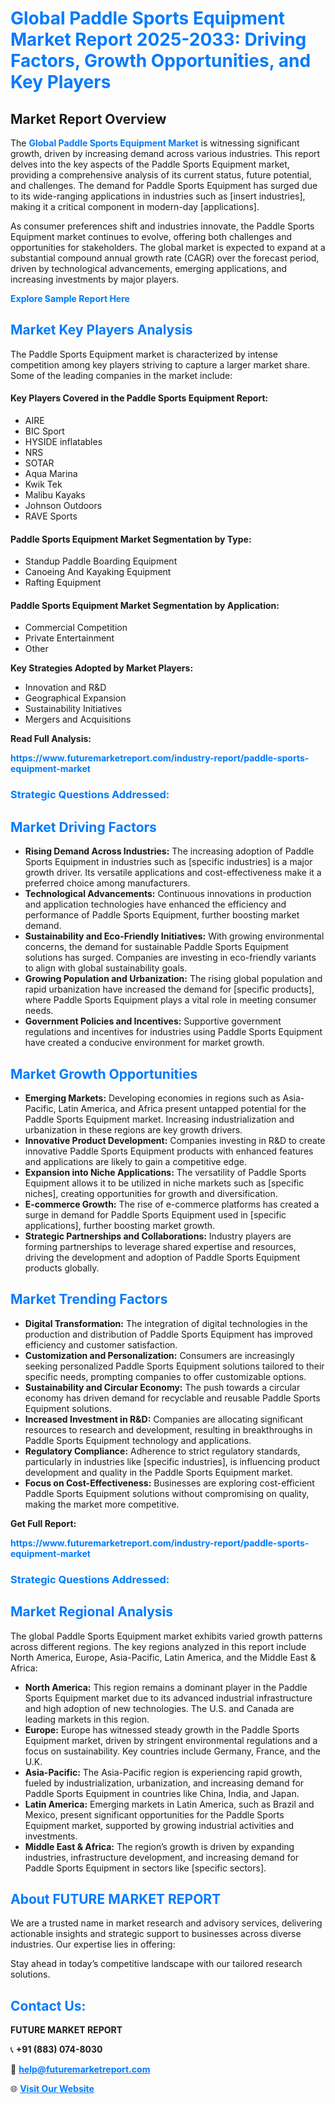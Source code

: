 <h1 style="color: #007BFF;">Global Paddle Sports Equipment Market Report 2025-2033: Driving Factors, Growth Opportunities, and Key Players</h1>

<section id="overview">
<h2>Market Report Overview</h2>
<p>The <a href="https://www.futuremarketreport.com/industry-report/paddle-sports-equipment-market" style="color: #007BFF; text-decoration: none;"><strong>Global Paddle Sports Equipment Market</strong></a> is witnessing significant growth, driven by increasing demand across various industries. This report delves into the key aspects of the Paddle Sports Equipment market, providing a comprehensive analysis of its current status, future potential, and challenges. The demand for Paddle Sports Equipment has surged due to its wide-ranging applications in industries such as [insert industries], making it a critical component in modern-day [applications].</p>
<p>As consumer preferences shift and industries innovate, the Paddle Sports Equipment market continues to evolve, offering both challenges and opportunities for stakeholders. The global market is expected to expand at a substantial compound annual growth rate (CAGR) over the forecast period, driven by technological advancements, emerging applications, and increasing investments by major players.</p>
</section>

<section id="overview">
<p><a href="https://www.futuremarketreport.com/request-sample/reportId=50863" style="color: #007BFF; text-decoration: none;"><strong>Explore Sample Report Here</strong></a></p>
</section>

<section id="key-players">
<h2 style="color: #007BFF;">Market Key Players Analysis</h2>
<p>The Paddle Sports Equipment market is characterized by intense competition among key players striving to capture a larger market share. Some of the leading companies in the market include:</p>
<h4>Key Players Covered in the Paddle Sports Equipment Report:</h4>
<ul><li>AIRE</li><li>BIC Sport</li><li>HYSIDE inflatables</li><li>NRS</li><li>SOTAR</li><li>Aqua Marina</li><li>Kwik Tek</li><li>Malibu Kayaks</li><li>Johnson Outdoors</li><li>RAVE Sports</li></ul>
<h4>Paddle Sports Equipment Market Segmentation by Type:</h4>
<ul><li>Standup Paddle Boarding Equipment</li><li>Canoeing And Kayaking Equipment</li><li>Rafting Equipment</li></ul>

<h4>Paddle Sports Equipment Market Segmentation by Application:</h4>
<ul><li>Commercial Competition</li><li>Private Entertainment</li><li>Other</li></ul>
<p><strong>Key Strategies Adopted by Market Players:</strong></p>
<ul>
<li>Innovation and R&D</li>
<li>Geographical Expansion</li>
<li>Sustainability Initiatives</li>
<li>Mergers and Acquisitions</li>
</ul>
</section>

<section>
<p><strong>Read Full Analysis: </strong></p><a href="https://www.futuremarketreport.com/industry-report/paddle-sports-equipment-market" style="color: #007BFF; text-decoration: none;"><strong>https://www.futuremarketreport.com/industry-report/paddle-sports-equipment-market</strong></a>
<h3 style="color: #007BFF;">Strategic Questions Addressed:</h3>
</section>

<section id="driving-factors">
<h2 style="color: #007BFF;">Market Driving Factors</h2>
<ul>
<li><strong>Rising Demand Across Industries:</strong> The increasing adoption of Paddle Sports Equipment in industries such as [specific industries] is a major growth driver. Its versatile applications and cost-effectiveness make it a preferred choice among manufacturers.</li>
<li><strong>Technological Advancements:</strong> Continuous innovations in production and application technologies have enhanced the efficiency and performance of Paddle Sports Equipment, further boosting market demand.</li>
<li><strong>Sustainability and Eco-Friendly Initiatives:</strong> With growing environmental concerns, the demand for sustainable Paddle Sports Equipment solutions has surged. Companies are investing in eco-friendly variants to align with global sustainability goals.</li>
<li><strong>Growing Population and Urbanization:</strong> The rising global population and rapid urbanization have increased the demand for [specific products], where Paddle Sports Equipment plays a vital role in meeting consumer needs.</li>
<li><strong>Government Policies and Incentives:</strong> Supportive government regulations and incentives for industries using Paddle Sports Equipment have created a conducive environment for market growth.</li>
</ul>
</section>

<section id="growth-opportunities">
<h2 style="color: #007BFF;">Market Growth Opportunities</h2>
<ul>
<li><strong>Emerging Markets:</strong> Developing economies in regions such as Asia-Pacific, Latin America, and Africa present untapped potential for the Paddle Sports Equipment market. Increasing industrialization and urbanization in these regions are key growth drivers.</li>
<li><strong>Innovative Product Development:</strong> Companies investing in R&D to create innovative Paddle Sports Equipment products with enhanced features and applications are likely to gain a competitive edge.</li>
<li><strong>Expansion into Niche Applications:</strong> The versatility of Paddle Sports Equipment allows it to be utilized in niche markets such as [specific niches], creating opportunities for growth and diversification.</li>
<li><strong>E-commerce Growth:</strong> The rise of e-commerce platforms has created a surge in demand for Paddle Sports Equipment used in [specific applications], further boosting market growth.</li>
<li><strong>Strategic Partnerships and Collaborations:</strong> Industry players are forming partnerships to leverage shared expertise and resources, driving the development and adoption of Paddle Sports Equipment products globally.</li>
</ul>
</section>

<section id="trending-factors">
<h2 style="color: #007BFF;">Market Trending Factors</h2>
<ul>
<li><strong>Digital Transformation:</strong> The integration of digital technologies in the production and distribution of Paddle Sports Equipment has improved efficiency and customer satisfaction.</li>
<li><strong>Customization and Personalization:</strong> Consumers are increasingly seeking personalized Paddle Sports Equipment solutions tailored to their specific needs, prompting companies to offer customizable options.</li>
<li><strong>Sustainability and Circular Economy:</strong> The push towards a circular economy has driven demand for recyclable and reusable Paddle Sports Equipment solutions.</li>
<li><strong>Increased Investment in R&D:</strong> Companies are allocating significant resources to research and development, resulting in breakthroughs in Paddle Sports Equipment technology and applications.</li>
<li><strong>Regulatory Compliance:</strong> Adherence to strict regulatory standards, particularly in industries like [specific industries], is influencing product development and quality in the Paddle Sports Equipment market.</li>
<li><strong>Focus on Cost-Effectiveness:</strong> Businesses are exploring cost-efficient Paddle Sports Equipment solutions without compromising on quality, making the market more competitive.</li>
</ul>
</section>

<section>
<p><strong>Get Full Report: </strong></p><a href="https://www.futuremarketreport.com/industry-report/paddle-sports-equipment-market" style="color: #007BFF; text-decoration: none;"><strong>https://www.futuremarketreport.com/industry-report/paddle-sports-equipment-market</strong></a>
<h3 style="color: #007BFF;">Strategic Questions Addressed:</h3>
</section>


<section id="regional-analysis">
<h2 style="color: #007BFF;">Market Regional Analysis</h2>
<p>The global Paddle Sports Equipment market exhibits varied growth patterns across different regions. The key regions analyzed in this report include North America, Europe, Asia-Pacific, Latin America, and the Middle East & Africa:</p>
<ul>
<li><strong>North America:</strong> This region remains a dominant player in the Paddle Sports Equipment market due to its advanced industrial infrastructure and high adoption of new technologies. The U.S. and Canada are leading markets in this region.</li>
<li><strong>Europe:</strong> Europe has witnessed steady growth in the Paddle Sports Equipment market, driven by stringent environmental regulations and a focus on sustainability. Key countries include Germany, France, and the U.K.</li>
<li><strong>Asia-Pacific:</strong> The Asia-Pacific region is experiencing rapid growth, fueled by industrialization, urbanization, and increasing demand for Paddle Sports Equipment in countries like China, India, and Japan.</li>
<li><strong>Latin America:</strong> Emerging markets in Latin America, such as Brazil and Mexico, present significant opportunities for the Paddle Sports Equipment market, supported by growing industrial activities and investments.</li>
<li><strong>Middle East & Africa:</strong> The region’s growth is driven by expanding industries, infrastructure development, and increasing demand for Paddle Sports Equipment in sectors like [specific sectors].</li>
</ul>
</section>

<footer>
<h2 style="color: #007BFF;">About FUTURE MARKET REPORT</h2>
<p>We are a trusted name in market research and advisory services, delivering actionable insights and strategic support to businesses across diverse industries. Our expertise lies in offering:</p>

<p>Stay ahead in today’s competitive landscape with our tailored research solutions.</p>

<h2 style="color: #007BFF;">Contact Us:</h2>
<p><strong>FUTURE MARKET REPORT</strong></p>
<p>📞 <strong>+91 (883) 074-8030</strong></p>
<p>📧 <strong><a href="mailto:help@futuremarketreport.com" style="color: #007BFF;">help@futuremarketreport.com</a></strong></p>
<p>🌐 <strong><a href="https://www.futuremarketreport.com/" style="color: #007BFF;">Visit Our Website</a></strong></p>
</footer>